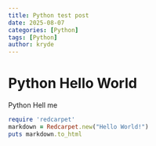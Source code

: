 ```yaml
---
title: Python test post
date: 2025-08-07
categories: [Python]
tags: [Python]
author: kryde
---
```


# Python Hello World 

Python Hell me

```ruby
require 'redcarpet'
markdown = Redcarpet.new("Hello World!")
puts markdown.to_html
```
